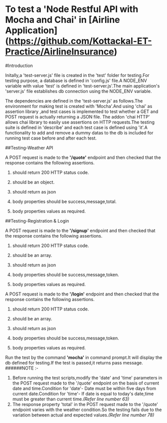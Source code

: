
# To test a 'Node Restful API with Mocha and Chai' in [Airline Application] (https://github.com/Kottackal-ET-Practice/AirlineInsurance)

#Introduction

Initally,a 'test-server.js' file is created in the 'test' folder for testing.For testing purpose, a database is defined in  'config.js' file.A NODE_ENV variable with value 'test' is defined in 'test-server.js'.The main application's 'server.js' file establishes db connection using the NODE_ENV variable.

The dependencies are defined in the  'test-server.js' as follows.The environment for making test is created with 'Mocha'.And using 'chai' as assertion library ,and test cases is implemented to test whether a GET and POST request is actually returning a JSON file. The addon 'chai HTTP' allows chai library to easily use assertions on HTTP requests.The testing suite is defined in 'describe' and each test case is defined using 'it'.A functionality to add and remove a dummy datas to the db is included for running test case before and after each test.


##Testing-Weather API

A POST request is made to the **'/quote'** endpoint and then checked that the response contains the following assertions.

 1. should return 200 HTTP status code.

 2. should be an object.

 3. should return as json

 4. body properties should be success,message,total.

 5. body properties values as required.

##Testing-Registration & Login

A POST request is made to the **'/signup'** endpoint and then checked that the response contains the following assertions.

 1. should return 200 HTTP status code.

 2. should be an array.

 3. should return as json

 4. body properties should be success,message,token.

 5. body properties values as required.

A POST request is made to the **'/login'** endpoint and then checked that the response contains the following assertions.

 1. should return 200 HTTP status code.

 2. should be an array.

 3. should return as json

 4. body properties should be success,message,token.

 5. body properties values as required.

Run the test by the command **'mocha'** in command prompt.It will display the db defined for testing.If the test is passed,it returns pass message.
######NOTE :-

 1. Before running the test scripts,modify the 'date' and 'time' parameters in the POST request made to the '/quote' endpoint on the basis of current date and time.Condition for 'date'- Date must be within five days from current date.Condition for 'time'- If date is equal to today's date,time must be greater than current time.*(Refer line number 63)*
 2. The response property 'total' in the POST request made to the '/quote' endpoint varies with the weather condition.So the testing    fails due to the variation between actual and expected values.*(Refer line number 78)*
